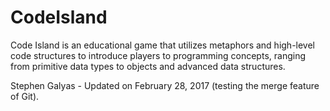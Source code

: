# CodeIsland
Code Island is an educational game that utilizes metaphors and high-level code structures to introduce players to programming concepts, ranging from primitive data types to objects and advanced data structures.

Stephen Galyas - Updated on February 28, 2017 (testing the merge feature of Git).
